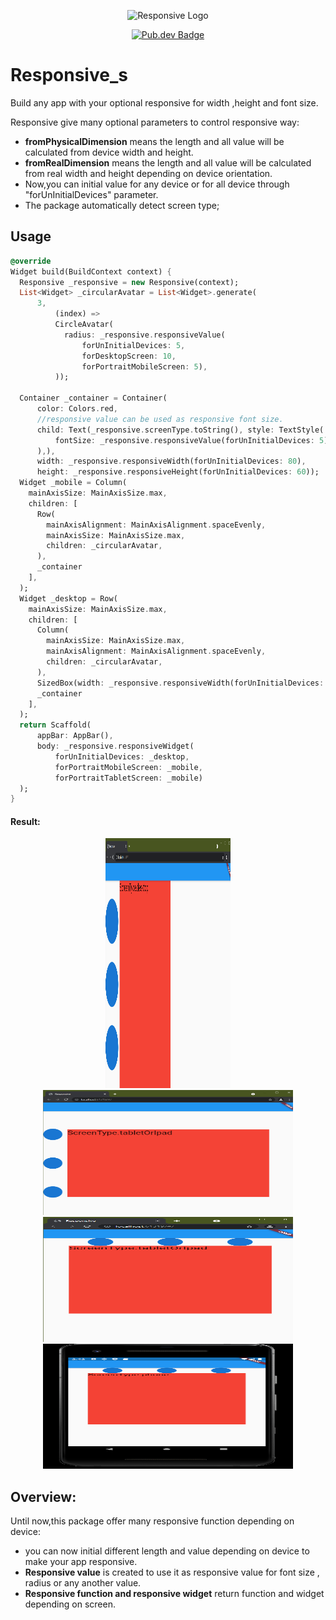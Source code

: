 <p align="center">
	<img src="https://encrypted-tbn0.gstatic.com/images?q=tbn:ANd9GcT1q4RidNW7-RirwV6Nf4Se7l_4YXvpTqvkSQ&usqp=CAU" height="200" width="200" alt="Responsive Logo" />
</p>
<p align="center">
	<a href="https://pub.dev/packages/responsive_s"><img src="https://img.shields.io/badge/pub-v0.0.1-blue" alt="Pub.dev Badge"></a>
	</p>

# Responsive_s

Build any app with your optional responsive for width ,height and font size.

Responsive give many optional parameters to control responsive way:

- **fromPhysicalDimension** means the length and all value will be calculated from device width and
  height.
- **fromRealDimension** means the length and all value will be calculated from real width and height
  depending on device orientation.
- Now,you can initial value for any device or for all device through "forUnInitialDevices"
  parameter.
- The package automatically detect screen type;

## Usage

```dart
@override
Widget build(BuildContext context) {
  Responsive _responsive = new Responsive(context);
  List<Widget> _circularAvatar = List<Widget>.generate(
      3,
          (index) =>
          CircleAvatar(
            radius: _responsive.responsiveValue(
                forUnInitialDevices: 5,
                forDesktopScreen: 10,
                forPortraitMobileScreen: 5),
          ));

  Container _container = Container(
      color: Colors.red,
      //responsive value can be used as responsive font size.
      child: Text(_responsive.screenType.toString(), style: TextStyle(
          fontSize: _responsive.responsiveValue(forUnInitialDevices: 5)
      ),),
      width: _responsive.responsiveWidth(forUnInitialDevices: 80),
      height: _responsive.responsiveHeight(forUnInitialDevices: 60));
  Widget _mobile = Column(
    mainAxisSize: MainAxisSize.max,
    children: [
      Row(
        mainAxisAlignment: MainAxisAlignment.spaceEvenly,
        mainAxisSize: MainAxisSize.max,
        children: _circularAvatar,
      ),
      _container
    ],
  );
  Widget _desktop = Row(
    mainAxisSize: MainAxisSize.max,
    children: [
      Column(
        mainAxisSize: MainAxisSize.max,
        mainAxisAlignment: MainAxisAlignment.spaceEvenly,
        children: _circularAvatar,
      ),
      SizedBox(width: _responsive.responsiveWidth(forUnInitialDevices: 2),),
      _container
    ],
  );
  return Scaffold(
      appBar: AppBar(),
      body: _responsive.responsiveWidget(
          forUnInitialDevices: _desktop,
          forPortraitMobileScreen: _mobile,
          forPortraitTabletScreen: _mobile)
  );
}
```

#### Result:

<p align="center">
	<img src="https://github.com/adelhammoda/responsive_s/blob/master/assets/desktop.png" height="400" width="200"  alt="test result" />
<img src="https://github.com/adelhammoda/responsive_s/blob/master/assets/landscape.png" height="200" width="400"  alt="test result" />
<img src="https://github.com/adelhammoda/responsive_s/blob/master/assets/portriat.png" height="200" width="400"  alt="test result" />
<img src="https://github.com/adelhammoda/responsive_s/blob/master/assets/phone.png" height="200" width="400"  alt="test result" />
</p>

## Overview:

Until now,this package offer many responsive function depending on device:

- you can now initial different length and value depending on device to make your app responsive.
- **Responsive value** is created to use it as responsive value for font size , radius or any
  another value.
- **Responsive function and responsive widget** return function and widget depending on screen.  



